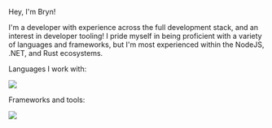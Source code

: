 Hey, I'm Bryn!

I'm a developer with experience across the full development stack, and an interest in developer tooling! I pride myself in being proficient with a variety of languages and frameworks, but I'm most experienced within the NodeJS, .NET, and Rust ecosystems.

Languages I work with:
<p>
  <a href="https://skillicons.dev">
    <img src="https://skillicons.dev/icons?i=c,cpp,cs,go,java,rust,python,js,ts,html,css" />
  </a>
</p>

Frameworks and tools:
<p>
  <a href="https://skillicons.dev">
    <img src="https://skillicons.dev/icons?i=nodejs,react,wordpress,redux,sass,postgres,mongodb,neovim,docker,git,linux" />
  </a>
</p>

